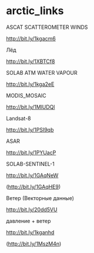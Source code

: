# arctic_links

ASCAT SCATTEROMETER WINDS

http://bit.ly/1kgacm6

Лёд

http://bit.ly/1XBTCf8

SOLAB ATM WATER VAPOUR

http://bit.ly/1kga2eE

MODIS_MOSAIC

http://bit.ly/1MlUDQl

Landsat-8

http://bit.ly/1PSI9qb

ASAR

http://bit.ly/1PYUacP

SOLAB-SENTINEL-1

http://bit.ly/1GAqNeW

(http://bit.ly/1GAqHE9)

Ветер (Векторные данные)

http://bit.ly/20dd5VU

давление + ветер

http://bit.ly/1kganhd

(http://bit.ly/1MszM4n)

